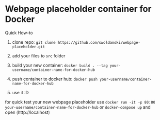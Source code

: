 # Webpage placeholder container for Docker
Quick How-to

1. clone repo: `git clone https://github.com/swoldanski/webpage-placeholder.git`

2. add your files to `src` folder

3. build your new container:
`docker build . --tag your-username/container-name-for-docker-hub`

4. push container to docker hub:
`docker push your-username/container-name-for-docker-hub`

5. use it :D

for quick test your new webpage placeholder use `docker run -it -p 80:80 your-username/container-name-for-docker-hub` or `docker-compose up` and open (http://localhost)
